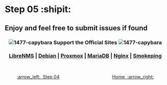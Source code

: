 # Step 05 :shipit:
## Enjoy and feel free to submit issues if found

<div align="center">

### ![1477-capybara](https://github.com/hispanicdevian/libreNMS-Guide/assets/135581442/4296fa98-e024-4ed7-9d23-8f414f94b5c0) Support the Official Sites ![1477-capybara](https://github.com/hispanicdevian/libreNMS-Guide/assets/135581442/4296fa98-e024-4ed7-9d23-8f414f94b5c0)
  
### [LibreNMS](https://www.librenms.org/) | [Debian](https://www.debian.org/) | [Proxmox](https://www.proxmox.com/en/) | [MariaDB](https://mariadb.org/) | [Nginx](https://www.nginx.com/) | [Smokeping](https://oss.oetiker.ch/smokeping/) 
</div>

<br>
<p align="center"> <a href="Step_04.md">:arrow_left:&nbsp;&nbsp;Step 04</a> &nbsp;&nbsp;&nbsp;&nbsp;&nbsp;&nbsp;&nbsp;&nbsp;&nbsp;&nbsp;&nbsp;&nbsp;&nbsp;&nbsp;&nbsp;&nbsp;&nbsp;&nbsp;&nbsp;&nbsp;&nbsp;&nbsp;&nbsp;&nbsp;&nbsp;&nbsp;&nbsp;&nbsp;&nbsp;&nbsp;&nbsp;&nbsp;&nbsp;&nbsp;&nbsp;&nbsp;&nbsp;&nbsp;&nbsp;&nbsp;  <a href="[Step_06.md](https://github.com/hispanicdevian/libreNMS-Deb12-Nginx.git)https://github.com/hispanicdevian/libreNMS-Deb12-Nginx.git">Home&nbsp; :arrow_right:</a></p>
